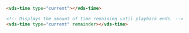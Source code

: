 <script>
import Docs from './_Docs.md';
</script>

<Docs>

```html copy|slot=usage
<vds-time type="current"></vds-time>
```

```html copy|slot=remaining-time
<!-- Displays the amount of time remaining until playback ends. -->
<vds-time type="current" remainder></vds-time>
```

</Docs>
